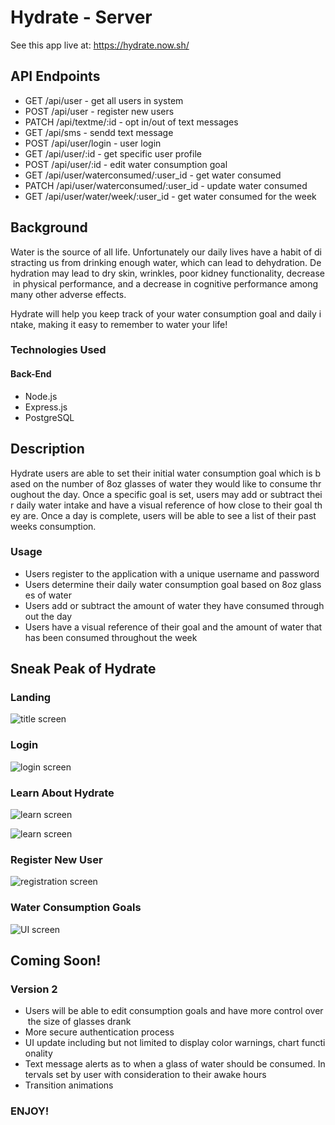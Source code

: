 # Hydrate - Server

See this app live at: https://hydrate.now.sh/

## API Endpoints 

- GET /api/user - get all users in system 
- POST /api/user - register new users
- PATCH /api/textme/:id - opt in/out of text messages
- GET /api/sms - sendd text message
- POST /api/user/login - user login 
- GET /api/user/:id - get specific user profile
- POST /api/user/:id - edit water consumption goal 
- GET /api/user/waterconsumed/:user_id - get water consumed
- PATCH /api/user/waterconsumed/:user_id - update water consumed
- GET /api/user/water/week/:user_id - get water consumed for the week

## Background

Water is the source of all life. Unfortunately our daily lives have a habit of distracting us from drinking enough water, which can lead to dehydration. Dehydration may lead to dry skin, wrinkles, poor kidney functionality, decrease in physical performance, and a decrease in cognitive performance among many other adverse effects. 

Hydrate will help you keep track of your water consumption goal and daily intake, making it easy to remember to water your life!

### Technologies Used

#### Back-End
- Node.js
- Express.js
- PostgreSQL

## Description 

Hydrate users are able to set their initial water consumption goal which is based on the number of 8oz glasses of water they would like to consume throughout the day. Once a specific goal is set, users may add or subtract their daily water intake and have a visual reference of how close to their goal they are. Once a day is complete, users will be able to see a list of their past weeks consumption.

### Usage

- Users register to the application with a unique username and password
- Users determine their daily water consumption goal based on 8oz glasses of water
- Users add or subtract the amount of water they have consumed throughout the day
- Users have a visual reference of their goal and the amount of water that has been consumed throughout the week

## Sneak Peak of Hydrate

### Landing

![title screen](https://lh3.googleusercontent.com/0yRfSTHBG9lPhZBonlGMuXvVlHrFWvvOYPrR0DTrOyEVOmbOvPW_0pajiwpD4vUIwHj6wViyEHUlbQ71xu-YYyReVUXY0jeENNX-9L9iXwmhS9br9XFKT-EMT22PKmQON7Gcc4WdBXD11QsJU1vcqaBiPl55V13SAYfBasWSsJIbytFf8NZcxj7YYuOGooTqblNtrkZjWeKP_oQ_5OSl0p0iPRpNg6L0KPWuypI7kOFVj7fJc1XIQ775ExzstgpBaoYd9X3d5mdRsRpQff3arecZ7fkvDUr8mXIIQRcks1jtP3PP0g_7qvv1x16FblMsNOT56Ar9YUFuyeo3jtb4oc8qUWyxc5qPMung8T9Qytq8PmLwPT532oeaq1b0mGok35y7VdTyhoyrpV7IffG8VY0axMFnobC-FDbWcS8eRcRFHh4rj09VQFWViV7leA6PI01JZc8IGOPD2Gwrl74K4uLSemBB73WzLVVYpreFv8TOn3l4mB7Ppi7X8DttonMn5-15IZqhuROVm4LJmzbGRh7R9fJRMM3CFbrbU0WqEYV1VobhAV8XUoJMzyff5KG5-Jwjw6zz3kvMRsKUPe7RdB08CcS3hJKVzip47ntbtJheAFdzZBeWwiDQ9_H9zN05lSIIcQI8M3gyMGakSfRl6oEHBwECm45X4__CBCAs-V9XIm2yJ2tjsZIxS5xCVNQ04ZWK1tNfrApPtKWK97XzBYHpd1cdbceKvUfvUjsny9COnCQe=w419-h853-no)

### Login

![login screen](https://lh3.googleusercontent.com/ZKImgPZsl7Xq7Vozp8z1MFYlY9IJCYIzraqe84ABmRlLrYNlvCHBKRSp3HwOyrgFGoUJaHBDk-yeezeqV550NmjFwTQQCPoyjApt7bbfZobJdBMzwRyte-G35ulwP9a5JRSgaLkJX8cnWt0fAgxKNOsCQkz_DACRW2_L0NTt-y3gJlqVsOSlPGjUg6YXs__gvlztP94hBCYqLZn8-inY1orXPb8tqpTCNomd6F7cDFjhtPldBl9KmlTWmr3DMhpfyvDHjk_vsnfhE3Z4rt4NLvaeecS13kxxYo-WO8HGsFBLNEM2sP3Uq8jGzsfbLkH1WSjqBxXB5acR9NMflEsMCQg9CcsEa0VbmTaLjtnAbrHdpOT0uVRs55JJuJwR51l54VWwxze36H92DUW__TYRfTATiDgwmP4YQcUKU0D7IxYLLc_ZFuwriw0WcEHLLl4oD3-jipFQcchNMbfMFczr6UY0PuBASRh9GL0H_SJEUaqTQx3NAKKQV--OXQ-_f8kNA_ae0AVpBUzPM18LZnl-QFGQM2TC6ithcMShxK4hs_EvrigwRJwn6JwNe3A8veQxzKzIyLw3HASLQJdak3FmbxSBsmA2Ehs60FqAxwyaPUAEt6D2difnz1_SdcOzjvvIcUxMPIx5r92bdlNPBKBOmhzCmoL5cmqRwfS-el0KwPOfe6oZzcGHgW_16nzrVwCn0ltpkZ8eEWUBc4CnUX0A45KvL8ZdSfOLJ7pOw9gWiQcn2IbN=w422-h856-no)

### Learn About Hydrate

![learn screen](https://lh3.googleusercontent.com/tAoyOVyV84k6u_iyYAnGPEnn-cBiEypazcGSZbtTdfb3LfhHyy2Ye0dKLMzU3-sLYUCximHu7KY1MGZ13t5yn55LFSOzmaw2bdHbv5Xw967wez9qAgPjARdtXM8wgvMK0GYCfhSlnh7j4jQ6jE44mSguuYrPSU-Y66yaUtDoevXp8XIBcuBQLLCmaoZa2wyRGrmJmoqfKaAFGLum7gkGiv-HdQTav8cvwNDktbyAdO9CmQxG6-W_gqEpyrlWRSE_s6ClQaAGdsGtWhovrve9Ij7y5ecCuYM_qbPKLdY5I3xEDEw_xhG-iqundXYMrCL1gQ4_jC9Iew-FTJAmNZ_iAb-y6_3D8fzz0_I-K2kQkQfH-GGtdxsfZsKLVG6Mh7otUuMuZczzz1T4v99Z_feOavkmaUbq66S-TLyUhfE36oVlvwDWjrFM9lLeOecgszmCYAFOsfpOkGfOFC3_69b1uou1dcKCwKpfGJEVMf_WTFe2mZfT1kC3zqUq60JvVvH9-GN3A4WCmiYfR641cjF79tnPXEVGqKAPRU_AH-9uKaVW2r-_cS3xi-vRe23lXYHCA6PQBIGBpUhEvY3oMUxsugdr9buEbtkBiEu0TPQK8XC03VrGzEwNPmkrB68o-MqHgT73vMScaqXB2jrXOk7pJpBdTQedpykzJ4d93UtAAOT9MO57mbDEO0PzdUw1ZxJtWpl_l_mZih9uleKK9B6zqkktIqTNR9WJRWU4qNj8JfVG3p9Y=w420-h855-no)

![learn screen](https://lh3.googleusercontent.com/jbWqSnpp1qL7pr_cCSm7xact-xnSSpAaDj4LemxgTG0LTqW6Xadp70X1caFPuBVjyx2vy7snc4CM1JuV1N2pn77hITprgX_7y8R5wAEfTuj_3WeRNcwVScwAmV3Fn-lOV-n5t7xa8LobvuINlzrgGcAsGIgjxaEV7tatwVd99EXUfjH9Hip4e-9cd3hFLJ-lnfsYpzPte3sXP6fUHKd7vm8u2BCdAf-nGkynzmzJ-cY80UBQrnhOT2wsXu_ry_llax_zWpPeRPEuveUalIhSTAubBOifrSLUiFMyFEVJ0BIN1j6pqBlQtjPfSaioLvPan9Kc3PI26Z0ixLOs2RMV8WZlBy2jWlcEA5yDB3CVDZkHe2lOA8Lb0_kbD9Y9-W6KmpjC5SZCkJ_FqZsA1J9p4gB_j8lLJDdAuJGubNAQFcuBpNUmcIikK9T962bXzFQiqScSpW3GVlLSQqH7Uomahrd1Pbw1ZMveJH1yb1K34445Ya_QXUj8zKNM6xzJh4gR_la9YQ6LcuyUL0va8awcdkadFFmRbMP4qslCdOujsKw5MIav7azvr8dv-U4sQXt7Jn34xBGD1ojc2I4maOFD3joJFKNYEaXfI8ALpOk9sAprhE0mQj2OO7wX7eOlSwJ12aZf9eOPVC4EtzQesVNSQn3nCdXkF5oRM_VkKabcuHYnfxSnunORYzpcEfEqlxrW6Ituy4jcK2q7k4pIwqkiZjPzFzokUvoxGioBskocJpSK6d7M=w420-h857-no)

### Register New User

![registration screen](https://lh3.googleusercontent.com/THUy0vcMPFR9L2azIjq8oTNtHlRuB6-ICuPb-iE4mpb_8QnpjVMaDy4YbswMd50FNP3VBmbN8a6-uNfTQqi4jnztc5CV8mFzrxvPZbUBJxDN-gYPS39JFBtPHnx0Z9M5aBwPenWLQ-rXAE8D7l_-JibY6Se2q3As3GwFsjmKpITzhcBxIAcLRb2WiwsRhaNCYfjaOX7X115Ra_sfqMW2SVLAa_xgjsYC77EbKOIWlD1-Ewg50fhB4Nl59wtcW-JyuCjD720fX48yFLRvUKWcwg9bsAJP3Qk5MmWMvStJDD2DYaJgSd9FcFzv8x-_DNthTeDGmeMZ4TszjYePcs4kxVYafHNYtHjOorqHDTjS1IdSpnHAfq1-WsVeQ8aWT3qSaRVWJ17X_Cv0sbaNjYVzhcpODtr2Ld_NcTP5BowIvkTJX6fKBvXwmsA9YJkRpCanDyC_JNF8-4XRepzLmb27YRkN0J6V0eFY_158xdqoCfB3ncUg0IHN3UkMuEFGCGGbmpXPx3fg2Q8xXoqbm5_kXw2lCJRvyg52GrHoW98XXi4gCIz1I7iJ3Zq5aQxPmuxSey0hIVHTfVowOf6SJCI1X5xfbI9vQRy4OqvBJVnE8C1alpzTCS2e2VDuof_RAvEHsQqTC9dYordjPWP2KVhjFQbx0jOPSxeQzUGj0_YJz5TTT1Iae0btDzsCMvfHf-IEkUPD7MBsigRmzGNVKNUPpTjr8UlKT4QMdEkO8wObRlzUE6sH=w421-h854-no)

### Water Consumption Goals

![UI screen](https://lh3.googleusercontent.com/A3CchaXcNWEBlKNXei-G0QJC93fEJr2c-9wrN06ZL-N73UQzlyGEMc-adaVImr6Z37maVlYjX5OJHdk02yGelThiIlxCIiX2VI4v_LYZqUobBRBYMi6Gr3GC-KWOD0O9KpCqvXiuY1j28igRcNx7sU2_j8lytGsxSeOgWo4lfV6c-eLBGYQtiCHmPEKXmek7dAaY19gP0kAwi_pZK3UobXtMlTtMrQmJwCQqQ9OyTdzBGwJMVknGDAzkeqrvtryyySvo89JqBQhVZkcbm__TxdEJzcKH_BoVGGmPD6rCUljHcsjJEFW1vpJkNL2nXYni8G9PEKw1rrBDkL_eUzcnpi_5lNyFBp_b9zrGBLlZyxdck4AN_hBkmRpt_wTALQwfj5SOxbkN-L8bpbL2DcLiQVDvI35vLrLXg7JZexDtn7T9ziSl8WgfonLVZm0DTclu8iC5gHgo2ZIjdYwpiKwULADMaHM6bl97FcVJSBjcoOJXoxgnuDGzdu86JfPC0dSluqIF1sE9K9yAC9w30RMmfs1BuvzQjlr5ZK9GAfc2oNWUoR4gi0zw9cTbmGrBYMVQRcOXV8HFy2EyNDJe0l8Dn7yxKtOs3RT9Wf0vT8YhvtWRsirbZq91p5wkyoEVpfrvQlGRexGy4yoTeEgG8vAZ3UXbKujejVaGMAPWWXvoMObVweZb63wUs1v9J1QcJq2kvWpltb6wJnvJHyZQZ2RVi_75E64EPZdXLOJaSFhxWj2tRUBl=w422-h857-no)

## Coming Soon!

### Version 2

- Users will be able to edit consumption goals and have more control over the size of glasses drank
- More secure authentication process
- UI update including but not limited to display color warnings, chart functionality
- Text message alerts as to when a glass of water should be consumed. Intervals set by user with consideration to their awake hours
- Transition animations

### ENJOY!

